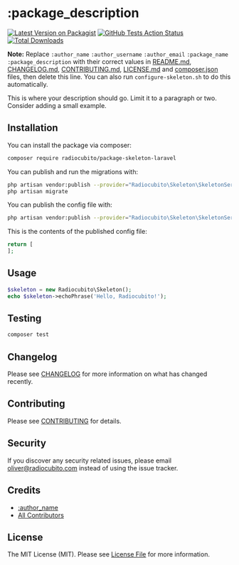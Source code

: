# :package_description

[![Latest Version on Packagist](https://img.shields.io/packagist/v/radiocubito/:package_name.svg?style=flat-square)](https://packagist.org/packages/radiocubito/:package_name)
[![GitHub Tests Action Status](https://img.shields.io/github/workflow/status/radiocubito/:package_name/run-tests?label=tests)](https://github.com/radiocubito/:package_name/actions?query=workflow%3Arun-tests+branch%3Amaster)
[![Total Downloads](https://img.shields.io/packagist/dt/radiocubito/:package_name.svg?style=flat-square)](https://packagist.org/packages/radiocubito/:package_name)

**Note:** Replace ```:author_name``` ```:author_username``` ```:author_email``` ```:package_name``` ```:package_description``` with their correct values in [README.md](README.md), [CHANGELOG.md](CHANGELOG.md), [CONTRIBUTING.md](CONTRIBUTING.md), [LICENSE.md](LICENSE.md) and [composer.json](composer.json) files, then delete this line. You can also run `configure-skeleton.sh` to do this automatically.

This is where your description should go. Limit it to a paragraph or two. Consider adding a small example.

## Installation

You can install the package via composer:

```bash
composer require radiocubito/package-skeleton-laravel
```

You can publish and run the migrations with:

```bash
php artisan vendor:publish --provider="Radiocubito\Skeleton\SkeletonServiceProvider" --tag="migrations"
php artisan migrate
```

You can publish the config file with:
```bash
php artisan vendor:publish --provider="Radiocubito\Skeleton\SkeletonServiceProvider" --tag="config"
```

This is the contents of the published config file:

```php
return [
];
```

## Usage

``` php
$skeleton = new Radiocubito\Skeleton();
echo $skeleton->echoPhrase('Hello, Radiocubito!');
```

## Testing

``` bash
composer test
```

## Changelog

Please see [CHANGELOG](CHANGELOG.md) for more information on what has changed recently.

## Contributing

Please see [CONTRIBUTING](CONTRIBUTING.md) for details.

## Security

If you discover any security related issues, please email oliver@radiocubito.com instead of using the issue tracker.

## Credits

- [:author_name](https://github.com/:author_username)
- [All Contributors](../../contributors)

## License

The MIT License (MIT). Please see [License File](LICENSE.md) for more information.
